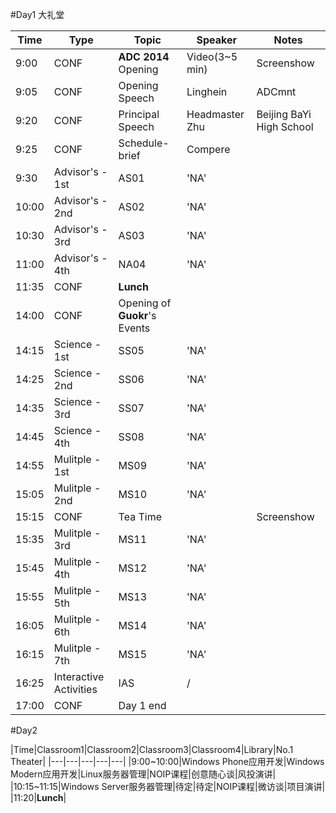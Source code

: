 #Day1
大礼堂



|Time|Type|Topic|Speaker|Notes|
|---|---|---|---|---|
|9:00|CONF|**ADC 2014** Opening|Video(3~5 min)|Screenshow|
|9:05|CONF|Opening Speech|Linghein|ADCmnt|
|9:20|CONF|Principal Speech|Headmaster Zhu|Beijing BaYi High School|
|9:25|CONF|Schedule-brief|Compere||
|9:30|Advisor's - 1st|AS01|'NA'||
|10:00|Advisor's - 2nd|AS02|'NA'||
|10:30|Advisor's - 3rd|AS03|'NA'||
|11:00|Advisor's - 4th|NA04|'NA'||
|11:35|CONF|**Lunch**|||
|14:00|CONF|Opening of **Guokr**'s Events|||
|14:15|Science - 1st|SS05|'NA'||
|14:25|Science - 2nd|SS06|'NA'||
|14:35|Science - 3rd|SS07|'NA'||
|14:45|Science - 4th|SS08|'NA'||
|14:55|Mulitple - 1st|MS09|'NA'||
|15:05|Mulitple - 2nd|MS10|'NA'||
|15:15|CONF|Tea Time||Screenshow|
|15:35|Mulitple - 3rd|MS11|'NA'||
|15:45|Mulitple - 4th|MS12|'NA'||
|15:55|Mulitple - 5th|MS13|'NA'||
|16:05|Mulitple - 6th|MS14|'NA'||
|16:15|Mulitple - 7th|MS15|'NA'||
|16:25|Interactive Activities|IAS|/||
|17:00|CONF|Day 1 end||

#Day2

|Time|Classroom1|Classroom2|Classroom3|Classroom4|Library|No.1 Theater|
|---|---|---|---|---|
|9:00~10:00|Windows Phone应用开发|Windows Modern应用开发|Linux服务器管理|NOIP课程|创意随心谈|风投演讲|
|10:15~11:15|Windows Server服务器管理|待定|待定|NOIP课程|微访谈|项目演讲|
|11:20|**Lunch**|
